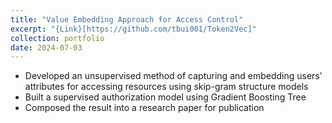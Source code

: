 ```yaml
---
title: "Value Embedding Approach for Access Control"
excerpt: "{Link}[https://github.com/tbui001/Token2Vec]"
collection: portfolio
date: 2024-07-03
---
```

* Developed an unsupervised method of capturing and embedding users' attributes for accessing resources using skip-gram structure models
* Built a supervised authorization model using Gradient Boosting Tree
* Composed the result into a research paper for publication
